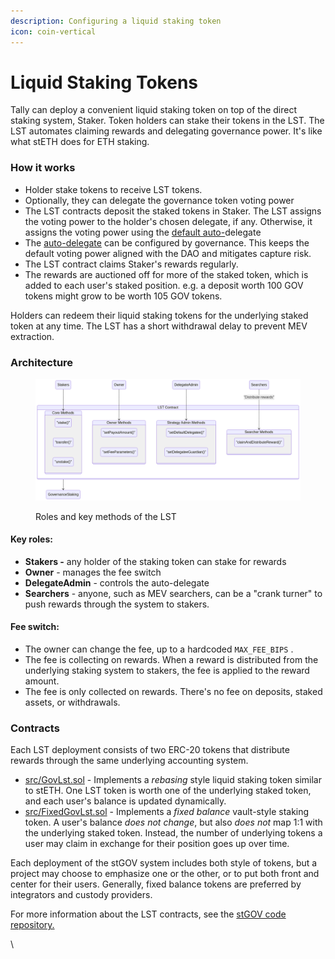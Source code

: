 ```yaml
---
description: Configuring a liquid staking token
icon: coin-vertical
---
```


# Liquid Staking Tokens

Tally can deploy a convenient liquid staking token on top of the direct staking system, Staker.  Token holders can stake their tokens in the LST. The LST automates claiming rewards and delegating governance power. It's like what stETH does for ETH staking.

### How it works

* Holder stake tokens to receive LST tokens.
* Optionally, they can delegate the governance token voting power
* The LST contracts deposit the staked tokens in Staker. The LST assigns the voting power to the holder's chosen delegate, if any. Otherwise, it assigns the voting power using the [default auto-](https://app.gitbook.com/o/zHytzWx2o7DjCP8sQY76/s/-MQO0N_aitpkSUyz4BYE/~/changes/699/set-up-and-technical-documentation/staking-contracts/how-staking-works/liquid-staking-tokens/lst-auto-delegates)delegate
* The [auto-delegate](https://app.gitbook.com/o/zHytzWx2o7DjCP8sQY76/s/-MQO0N_aitpkSUyz4BYE/~/changes/699/set-up-and-technical-documentation/staking-contracts/how-staking-works/liquid-staking-tokens/lst-auto-delegates) can be configured by governance. This keeps the default voting power aligned with the DAO and mitigates capture risk.
* The LST contract claims Staker's rewards regularly.
* The rewards are auctioned off for more of the staked token, which is added to each user's staked position. e.g. a deposit worth 100 GOV tokens might grow to be worth 105 GOV tokens.

Holders can redeem their liquid staking tokens for the underlying staked token at any time. The LST has a short withdrawal delay to prevent MEV extraction.

### Architecture

<figure><img src="../../../../.gitbook/assets/image (1).png" alt=""><figcaption><p>Roles and key methods of the LST</p></figcaption></figure>

#### Key roles:

* **Stakers -** any holder of the staking token can stake for rewards
* **Owner** - manages the fee switch
* **DelegateAdmin** - controls the auto-delegate
* **Searchers** - anyone, such as MEV searchers, can be a "crank turner" to push rewards through the system to stakers.

#### Fee switch:

* The owner can change the fee, up to a hardcoded `MAX_FEE_BIPS` .
* The fee is collecting on rewards. When a reward is distributed from the underlying staking system to stakers, the fee is applied to the reward amount.
* The fee is only collected on rewards. There's no fee on deposits, staked assets, or withdrawals.

### Contracts

Each LST deployment consists of two ERC-20 tokens that distribute rewards through the same underlying accounting system.

* [src/GovLst.sol](https://github.com/withtally/stGOV/blob/main/src/GovLst.sol) - Implements a _rebasing_ style liquid staking token similar to stETH. One LST token is worth one of the underlying staked token, and each user's balance is updated dynamically.
* [src/FixedGovLst.sol](https://github.com/withtally/stGOV/blob/main/src/FixedGovLst.sol) - Implements a _fixed balance_ vault-style staking token. A user's balance _does not change_, but also _does not_ map 1:1 with the underlying staked token. Instead, the number of underlying tokens a user may claim in exchange for their position goes up over time.

Each deployment of the stGOV system includes both style of tokens, but a project may choose to emphasize one or the other, or to put both front and center for their users. Generally, fixed balance tokens are preferred by integrators and custody providers.

For more information about the LST contracts, see the [stGOV code repository.](https://github.com/withtally/stgov)





\
